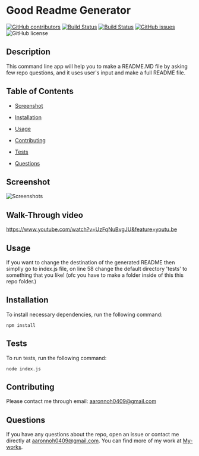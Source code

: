 # Good Readme Generator
  [![GitHub contributors](https://img.shields.io/github/contributors/dnsghd49/idkwisn.svg)](https://GitHub.com/dnsghd49/idkwisn/graphs/contributors/)
  [![Build Status](https://img.shields.io/github/forks/dnsghd49/idkwisn.svg)](https://github.com/dnsghd49/idkwisn/network/)
  [![Build Status](https://img.shields.io/github/stars/dnsghd49/idkwisn.svg)](https://github.com/dnsghd49/idkwisn/)
  [![GitHub issues](https://img.shields.io/github/issues/dnsghd49/idkwisn.svg)](https://GitHub.com/dnsghd49/idkwisn/issues/)
  ![GitHub license](https://img.shields.io/badge/license-MIT-blue.svg)


## Description

This command line app will help you to make a README.MD file by asking few repo questions, and it uses user's input and make a full README file.

## Table of Contents 

* [Screenshot](#screenshot)

* [Installation](#installation)

* [Usage](#usage)

* [Contributing](#contributing)

* [Tests](#tests)

* [Questions](#questions)

## Screenshot

![Screenshots](https://github.com/dnsghd49/idkwisn/blob/main/assets/myFile.gif "Test run")

## Walk-Through video

https://www.youtube.com/watch?v=UzFqNuBvgJU&feature=youtu.be

## Usage

If you want to change the destination of the generated README then simplly go to index.js file, on line 58 change the default directory 'tests' to something that you like! (ofc you have to make a folder inside of this this repo folder.)

## Installation

To install necessary dependencies, run the following command:

```
npm install
```
## Tests

To run tests, run the following command:

```
node index.js
```

## Contributing

Please contact me through email: aaronnoh0409@gmail.com

## Questions

If you have any questions about the repo, open an issue or contact me directly at aaronnoh0409@gmail.com. You can find more of my work at [My-works](https://github.com/dnsghd49/).

